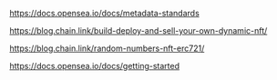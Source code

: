 https://docs.opensea.io/docs/metadata-standards

https://blog.chain.link/build-deploy-and-sell-your-own-dynamic-nft/

https://blog.chain.link/random-numbers-nft-erc721/

https://docs.opensea.io/docs/getting-started
